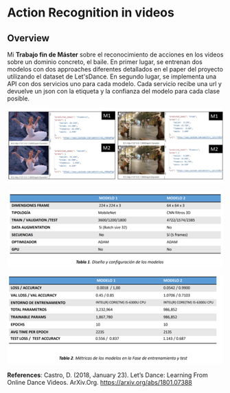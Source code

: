 # Action Recognition in videos 

## Overview 
Mi **Trabajo fin de Máster** sobre el reconocimiento de acciones en los videos sobre un dominio concreto, el baile. 
En primer lugar, se entrenan dos modelos con dos approaches diferentes detallados en el paper del proyecto utilizando el dataset de Let'sDance. 
En segundo lugar, se implementa una API con dos servicios uno para cada modelo. Cada servicio recibe una url y devuelve un json con la etiqueta y la confianza del modelo para cada clase posible.



![inferencia ejemplos](https://github.com/pilarcode/action-recognition-in-videos/blob/master/images/ejemplo_inferencia.png)

![table 1](https://github.com/pilarcode/action-recognition-in-videos/blob/master/images/table1.png)

![table 1](https://github.com/pilarcode/action-recognition-in-videos/blob/master/images/table2.png)

**References**:
Castro, D. (2018, January 23). Let’s Dance: Learning From Online Dance Videos. ArXiv.Org. https://arxiv.org/abs/1801.07388 
